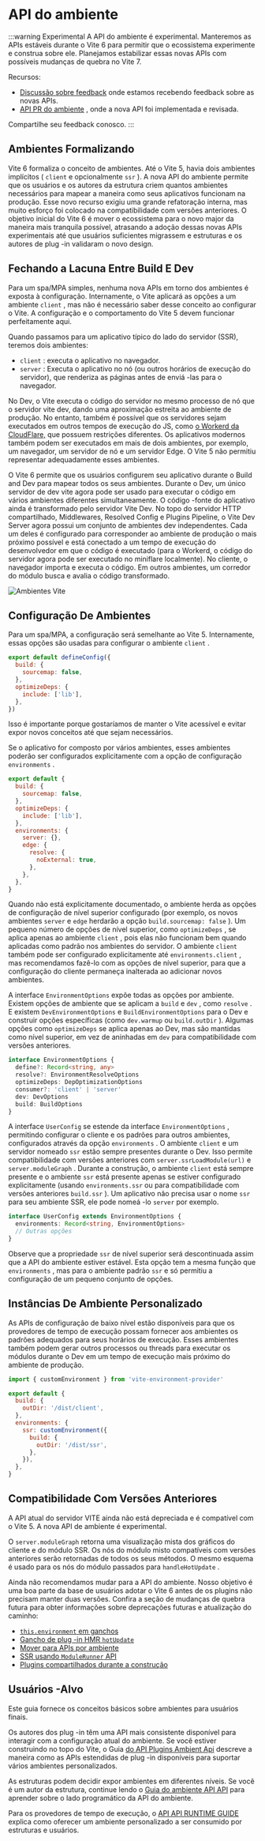 # API do ambiente

:::warning Experimental
A API do ambiente é experimental. Manteremos as APIs estáveis durante o Vite 6 para permitir que o ecossistema experimente e construa sobre ele. Planejamos estabilizar essas novas APIs com possíveis mudanças de quebra no Vite 7.

Recursos:

- [Discussão sobre feedback](https://github.com/vitejs/vite/discussions/16358) onde estamos recebendo feedback sobre as novas APIs.
- [API PR do ambiente](https://github.com/vitejs/vite/pull/16471) , onde a nova API foi implementada e revisada.

Compartilhe seu feedback conosco.
:::

## Ambientes Formalizando

Vite 6 formaliza o conceito de ambientes. Até o Vite 5, havia dois ambientes implícitos ( `client` e opcionalmente `ssr` ). A nova API do ambiente permite que os usuários e os autores da estrutura criem quantos ambientes necessários para mapear a maneira como seus aplicativos funcionam na produção. Esse novo recurso exigiu uma grande refatoração interna, mas muito esforço foi colocado na compatibilidade com versões anteriores. O objetivo inicial do Vite 6 é mover o ecossistema para o novo major da maneira mais tranquila possível, atrasando a adoção dessas novas APIs experimentais até que usuários suficientes migrassem e estruturas e os autores de plug -in validaram o novo design.

## Fechando a Lacuna Entre Build E Dev

Para um spa/MPA simples, nenhuma nova APIs em torno dos ambientes é exposta à configuração. Internamente, o Vite aplicará as opções a um ambiente `client` , mas não é necessário saber desse conceito ao configurar o Vite. A configuração e o comportamento do Vite 5 devem funcionar perfeitamente aqui.

Quando passamos para um aplicativo típico do lado do servidor (SSR), teremos dois ambientes:

- `client` : executa o aplicativo no navegador.
- `server` : Executa o aplicativo no nó (ou outros horários de execução do servidor), que renderiza as páginas antes de enviá -las para o navegador.

No Dev, o Vite executa o código do servidor no mesmo processo de nó que o servidor vite dev, dando uma aproximação estreita ao ambiente de produção. No entanto, também é possível que os servidores sejam executados em outros tempos de execução do JS, como [o Workerd da CloudFlare,](https://github.com/cloudflare/workerd) que possuem restrições diferentes. Os aplicativos modernos também podem ser executados em mais de dois ambientes, por exemplo, um navegador, um servidor de nó e um servidor Edge. O Vite 5 não permitiu representar adequadamente esses ambientes.

O Vite 6 permite que os usuários configurem seu aplicativo durante o Build and Dev para mapear todos os seus ambientes. Durante o Dev, um único servidor de dev vite agora pode ser usado para executar o código em vários ambientes diferentes simultaneamente. O código -fonte do aplicativo ainda é transformado pelo servidor Vite Dev. No topo do servidor HTTP compartilhado, Middlewares, Resolved Config e Plugins Pipeline, o Vite Dev Server agora possui um conjunto de ambientes dev independentes. Cada um deles é configurado para corresponder ao ambiente de produção o mais próximo possível e está conectado a um tempo de execução do desenvolvedor em que o código é executado (para o Workerd, o código do servidor agora pode ser executado no miniflare localmente). No cliente, o navegador importa e executa o código. Em outros ambientes, um corredor do módulo busca e avalia o código transformado.

![Ambientes Vite](../../images/vite-environments.svg)

## Configuração De Ambientes

Para um spa/MPA, a configuração será semelhante ao Vite 5. Internamente, essas opções são usadas para configurar o ambiente `client` .

```js
export default defineConfig({
  build: {
    sourcemap: false,
  },
  optimizeDeps: {
    include: ['lib'],
  },
})
```

Isso é importante porque gostaríamos de manter o Vite acessível e evitar expor novos conceitos até que sejam necessários.

Se o aplicativo for composto por vários ambientes, esses ambientes poderão ser configurados explicitamente com a opção de configuração `environments` .

```js
export default {
  build: {
    sourcemap: false,
  },
  optimizeDeps: {
    include: ['lib'],
  },
  environments: {
    server: {},
    edge: {
      resolve: {
        noExternal: true,
      },
    },
  },
}
```

Quando não está explicitamente documentado, o ambiente herda as opções de configuração de nível superior configurado (por exemplo, os novos ambientes `server` e `edge` herdarão a opção `build.sourcemap: false` ). Um pequeno número de opções de nível superior, como `optimizeDeps` , se aplica apenas ao ambiente `client` , pois elas não funcionam bem quando aplicadas como padrão nos ambientes do servidor. O ambiente `client` também pode ser configurado explicitamente até `environments.client` , mas recomendamos fazê-lo com as opções de nível superior, para que a configuração do cliente permaneça inalterada ao adicionar novos ambientes.

A interface `EnvironmentOptions` expõe todas as opções por ambiente. Existem opções de ambiente que se aplicam a `build` e `dev` , como `resolve` . E existem `DevEnvironmentOptions` e `BuildEnvironmentOptions` para o Dev e construir opções específicas (como `dev.warmup` ou `build.outDir` ). Algumas opções como `optimizeDeps` se aplica apenas ao Dev, mas são mantidas como nível superior, em vez de aninhadas em `dev` para compatibilidade com versões anteriores.

```ts
interface EnvironmentOptions {
  define?: Record<string, any>
  resolve?: EnvironmentResolveOptions
  optimizeDeps: DepOptimizationOptions
  consumer?: 'client' | 'server'
  dev: DevOptions
  build: BuildOptions
}
```

A interface `UserConfig` se estende da interface `EnvironmentOptions` , permitindo configurar o cliente e os padrões para outros ambientes, configurados através da opção `environments` . O ambiente `client` e um servidor nomeado `ssr` estão sempre presentes durante o Dev. Isso permite compatibilidade com versões anteriores com `server.ssrLoadModule(url)` e `server.moduleGraph` . Durante a construção, o ambiente `client` está sempre presente e o ambiente `ssr` está presente apenas se estiver configurado explicitamente (usando `environments.ssr` ou para compatibilidade com versões anteriores `build.ssr` ). Um aplicativo não precisa usar o nome `ssr` para seu ambiente SSR, ele pode nomeá -lo `server` por exemplo.

```ts
interface UserConfig extends EnvironmentOptions {
  environments: Record<string, EnvironmentOptions>
  // Outras opções
}
```

Observe que a propriedade `ssr` de nível superior será descontinuada assim que a API do ambiente estiver estável. Esta opção tem a mesma função que `environments` , mas para o ambiente padrão `ssr` e só permitiu a configuração de um pequeno conjunto de opções.

## Instâncias De Ambiente Personalizado

As APIs de configuração de baixo nível estão disponíveis para que os provedores de tempo de execução possam fornecer aos ambientes os padrões adequados para seus horários de execução. Esses ambientes também podem gerar outros processos ou threads para executar os módulos durante o Dev em um tempo de execução mais próximo do ambiente de produção.

```js
import { customEnvironment } from 'vite-environment-provider'

export default {
  build: {
    outDir: '/dist/client',
  },
  environments: {
    ssr: customEnvironment({
      build: {
        outDir: '/dist/ssr',
      },
    }),
  },
}
```

## Compatibilidade Com Versões Anteriores

A API atual do servidor VITE ainda não está depreciada e é compatível com o Vite 5. A nova API de ambiente é experimental.

O `server.moduleGraph` retorna uma visualização mista dos gráficos do cliente e do módulo SSR. Os nós do módulo misto compatíveis com versões anteriores serão retornadas de todos os seus métodos. O mesmo esquema é usado para os nós do módulo passados para `handleHotUpdate` .

Ainda não recomendamos mudar para a API do ambiente. Nosso objetivo é uma boa parte da base de usuários adotar o Vite 6 antes de os plugins não precisam manter duas versões. Confira a seção de mudanças de quebra futura para obter informações sobre deprecações futuras e atualização do caminho:

- [`this.environment` em ganchos](/pt/changes/this-environment-in-hooks)
- [Gancho de plug -in HMR `hotUpdate`](/pt/changes/hotupdate-hook)
- [Mover para APIs por ambiente](/pt/changes/per-environment-apis)
- [SSR usando `ModuleRunner` API](/pt/changes/ssr-using-modulerunner)
- [Plugins compartilhados durante a construção](/pt/changes/shared-plugins-during-build)

## Usuários -Alvo

Este guia fornece os conceitos básicos sobre ambientes para usuários finais.

Os autores dos plug -in têm uma API mais consistente disponível para interagir com a configuração atual do ambiente. Se você estiver construindo no topo do Vite, o Guia [do API Plugins Ambient Api](./api-environment-plugins.md) descreve a maneira como as APIs estendidas de plug -in disponíveis para suportar vários ambientes personalizados.

As estruturas podem decidir expor ambientes em diferentes níveis. Se você é um autor da estrutura, continue lendo o [Guia do ambiente API API](./api-environment-frameworks) para aprender sobre o lado programático da API do ambiente.

Para os provedores de tempo de execução, o [API API RUNTIME GUIDE](./api-environment-runtimes.md) explica como oferecer um ambiente personalizado a ser consumido por estruturas e usuários.

